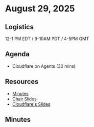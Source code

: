 # August 29, 2025

## Logistics

12-1 PM EDT / 9-10AM PDT / 4-5PM GMT

## Agenda

* Cloudflare on Agents (30 mins)

## Resources

* [Minutes](https://docs.google.com/document/d/1CWCgb2FphtaHDxWpaf7akCfW-1NuTZEWP7CxaESODeU/edit?usp=sharing)
* [Chair Slides](https://docs.google.com/presentation/d/1lcAUeoA-Co-hFSbLPS4TUIU1VBo6uYIjtOGosULQTBI/edit?usp=sharing)
* [Cloudflare's Slides](https://docs.google.com/presentation/d/1TCRviT1G6qlIRtpzcfRO3uq2U51bOcBDmpt5MVsOV7o/present?slide=id.g22ae4b1c657_0_38)

## Minutes

